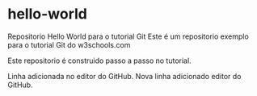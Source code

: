 # hello-world
Repositorio Hello World para o tutorial Git
Este é um repositorio exemplo para o tutorial Git do w3schools.com

Este repositorio é construido passo a passo no tutorial.

Linha adicionada no editor do GitHub.
Nova linha adicionado editor do GitHub.
